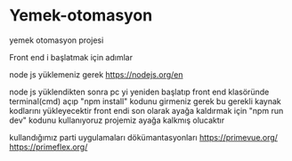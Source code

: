 # Yemek-otomasyon
yemek otomasyon projesi

Front end i başlatmak için adımlar

node js yüklemeniz gerek
https://nodejs.org/en

node js yüklendikten sonra  pc yi yeniden başlatıp front end klasöründe terminal(cmd) açıp 
"npm install"
kodunu girmeniz gerek bu gerekli kaynak kodlarını yükleyecektir
front endi son olarak ayağa kaldırmak için
"npm run dev"
kodunu kullanıyoruz  projemiz ayağa kalkmış olucaktır


kullandığımız parti uygulamaları dökümantasyonları
https://primevue.org/
https://primeflex.org/